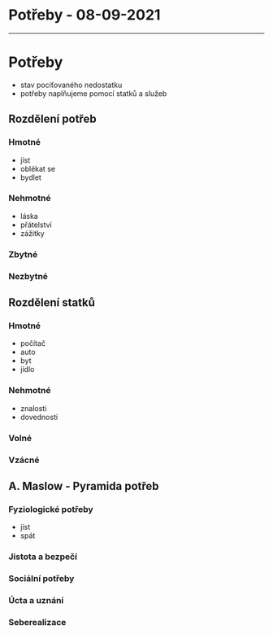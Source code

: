 # Potřeby - 08-09-2021
---
# Potřeby
- stav pociťovaného nedostatku
- potřeby naplňujeme pomocí statků a služeb

## Rozdělení potřeb
### Hmotné
- jíst
- oblékat se
- bydlet

### Nehmotné
- láska
- přátelství
- zážitky

### Zbytné

### Nezbytné

## Rozdělení statků
### Hmotné
- počítač
- auto
- byt
- jídlo

### Nehmotné
- znalosti
- dovednosti

### Volné

### Vzácné

## A. Maslow - Pyramida potřeb
### Fyziologické potřeby
- jíst
- spát

### Jistota a bezpečí
### Sociální potřeby
### Úcta a uznání
### Seberealizace